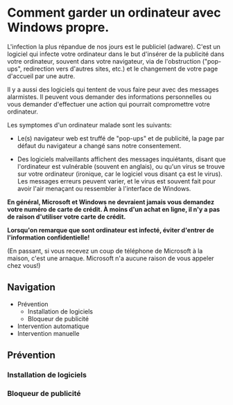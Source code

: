 # Comment garder un ordinateur avec Windows propre.
L'infection la plus répandue de nos jours est le publiciel (adware).
C'est un logiciel qui infecte votre ordinateur dans le but d'insérer de la
publicité dans votre ordinateur, souvent dans votre navigateur, via de
l'obstruction ("pop-ups", redirection vers d'autres sites, etc.) et le
changement de votre page d'accueil par une autre.

Il y a aussi des logiciels qui tentent de vous faire peur avec des messages
alarmistes. Il peuvent vous demander des informations personnelles ou vous
demander d'effectuer une action qui pourrait compromettre votre ordinateur.

Les symptomes d'un ordinateur malade sont les suivants:

* Le(s) navigateur web est truffé de "pop-ups" et de publicité, la page par défaut
du navigateur a changé sans notre consentement.

* Des logiciels malveillants affichent des messages inquiétants, disant que
l'ordinateur est vulnérable (souvent en anglais), ou qu'un virus se trouve
sur votre ordinateur (ironique, car le logiciel vous disant ça est le virus).
Les messages erreurs peuvent varier, et le virus est souvent fait pour avoir
l'air menaçant ou ressembler à l'interface de Windows.

**En général, Microsoft et Windows ne devraient jamais vous demandez votre
numéro de carte de crédit. À moins d'un achat en ligne, il n'y a pas de raison
d'utiliser votre carte de crédit.**

**Lorsqu'on remarque que sont ordinateur est infecté, éviter d'entrer de
l'information confidentielle!**

(En passant, si vous recevez un coup de téléphone de Microsoft à la maison,
c'est une arnaque. Microsoft n'a aucune raison de vous appeler chez vous!)

## Navigation
* Prévention
    * Installation de logiciels
    * Bloqueur de publicité
* Intervention automatique
* Intervention manuelle

## Prévention
### Installation de logiciels
### Bloqueur de publicité
